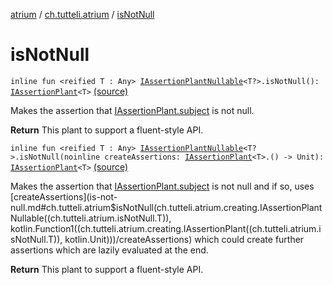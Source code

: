 [atrium](../index.md) / [ch.tutteli.atrium](index.md) / [isNotNull](.)

# isNotNull

`inline fun <reified T : Any> `[`IAssertionPlantNullable`](../ch.tutteli.atrium.creating/-i-assertion-plant-nullable/index.md)`<T?>.isNotNull(): `[`IAssertionPlant`](../ch.tutteli.atrium.creating/-i-assertion-plant/index.md)`<T>` [(source)](https://github.com/robstoll/atrium/tree/master/atrium-assertions/src/main/kotlin/ch/tutteli/atrium/narrowingAssertions.kt#L15)

Makes the assertion that [IAssertionPlant.subject](../ch.tutteli.atrium.creating/-i-assertion-plant-with-common-fields/subject.md) is not null.

**Return**
This plant to support a fluent-style API.

`inline fun <reified T : Any> `[`IAssertionPlantNullable`](../ch.tutteli.atrium.creating/-i-assertion-plant-nullable/index.md)`<T?>.isNotNull(noinline createAssertions: `[`IAssertionPlant`](../ch.tutteli.atrium.creating/-i-assertion-plant/index.md)`<T>.() -> Unit): `[`IAssertionPlant`](../ch.tutteli.atrium.creating/-i-assertion-plant/index.md)`<T>` [(source)](https://github.com/robstoll/atrium/tree/master/atrium-assertions/src/main/kotlin/ch/tutteli/atrium/narrowingAssertions.kt#L25)

Makes the assertion that [IAssertionPlant.subject](../ch.tutteli.atrium.creating/-i-assertion-plant-with-common-fields/subject.md) is not null and if so, uses [createAssertions](is-not-null.md#ch.tutteli.atrium$isNotNull(ch.tutteli.atrium.creating.IAssertionPlantNullable((ch.tutteli.atrium.isNotNull.T)), kotlin.Function1((ch.tutteli.atrium.creating.IAssertionPlant((ch.tutteli.atrium.isNotNull.T)), kotlin.Unit)))/createAssertions)
which could create further assertions which are lazily evaluated at the end.

**Return**
This plant to support a fluent-style API.

